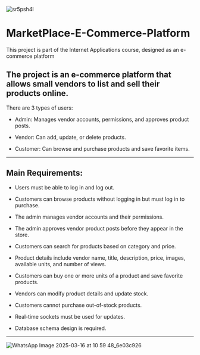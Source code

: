 ![sr5psh4l](https://github.com/user-attachments/assets/0777acfb-7c20-484a-bbbf-1a4ef240a03e)


# MarketPlace-E-Commerce-Platform
This project is part of the Internet Applications course, designed as an e-commerce platform

## The project is an e-commerce platform that allows small vendors to list and sell their products online.
There are 3 types of users:

- Admin: Manages vendor accounts, permissions, and approves product posts.

- Vendor: Can add, update, or delete products.

- Customer: Can browse and purchase products and save favorite items.
  
-------------

## Main Requirements:

- Users must be able to log in and log out.

- Customers can browse products without logging in but must log in to purchase.

- The admin manages vendor accounts and their permissions.

- The admin approves vendor product posts before they appear in the store.

- Customers can search for products based on category and price.

- Product details include vendor name, title, description, price, images, available units, and number of views.

- Customers can buy one or more units of a product and save favorite products.

- Vendors can modify product details and update stock.

- Customers cannot purchase out-of-stock products.

- Real-time sockets must be used for updates.

- Database schema design is required.

------------
![WhatsApp Image 2025-03-16 at 10 59 48_6e03c926](https://github.com/user-attachments/assets/c07e82bb-ccec-4480-9719-4904aca2ee7a)
